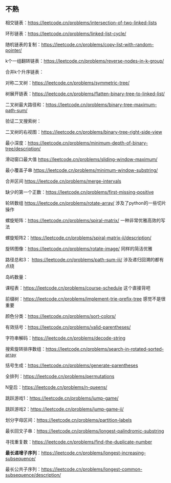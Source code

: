 

## 不熟

相交链表：https://leetcode.cn/problems/intersection-of-two-linked-lists

环形链表：https://leetcode.cn/problems/linked-list-cycle/

随机链表的复制：https://leetcode.cn/problems/copy-list-with-random-pointer/

k个一组翻转链表：https://leetcode.cn/problems/reverse-nodes-in-k-group/

合并k个升序链表：



对称二叉树：https://leetcode.cn/problems/symmetric-tree/

树展开链表：https://leetcode.cn/problems/flatten-binary-tree-to-linked-list/

二叉树最大路径和：https://leetcode.cn/problems/binary-tree-maximum-path-sum/

验证二叉搜索树：

二叉树的右视图：https://leetcode.cn/problems/binary-tree-right-side-view

最小深度：https://leetcode.cn/problems/minimum-depth-of-binary-tree/description/



滑动窗口最大值 https://leetcode.cn/problems/sliding-window-maximum/

最小覆盖子串 https://leetcode.cn/problems/minimum-window-substring/

合并区间 https://leetcode.cn/problems/merge-intervals

缺少的第一个正数：https://leetcode.cn/problems/first-missing-positive

轮转数组 https://leetcode.cn/problems/rotate-array/ 涉及了python的一些切片操作

螺旋矩阵：https://leetcode.cn/problems/spiral-matrix/  一种非常优雅高效的写法

螺旋矩阵2：https://leetcode.cn/problems/spiral-matrix-ii/description/

旋转图像：https://leetcode.cn/problems/rotate-image/ 同样的简洁优雅





路径总和3： https://leetcode.cn/problems/path-sum-iii/  涉及递归回溯的都有点绕

岛屿数量：

课程表：https://leetcode.cn/problems/course-schedule  这个直接背吧

前缀树：https://leetcode.cn/problems/implement-trie-prefix-tree  感觉不是很重要

颜色分类：https://leetcode.cn/problems/sort-colors/

有效括号：https://leetcode.cn/problems/valid-parentheses/

字符串解码：https://leetcode.cn/problems/decode-string

搜索旋转排序数组：https://leetcode.cn/problems/search-in-rotated-sorted-array

括号生成：https://leetcode.cn/problems/generate-parentheses

全排列：https://leetcode.cn/problems/permutations

N皇后：https://leetcode.cn/problems/n-queens/

跳跃游戏1：https://leetcode.cn/problems/jump-game/

跳跃游戏2：https://leetcode.cn/problems/jump-game-ii/

划分字母区间：https://leetcode.cn/problems/partition-labels

最长回文子串：https://leetcode.cn/problems/longest-palindromic-substring

寻找重复数：https://leetcode.cn/problems/find-the-duplicate-number

**最长递增子序列**：https://leetcode.cn/problems/longest-increasing-subsequence/

最长公共子序列：https://leetcode.cn/problems/longest-common-subsequence/description/

